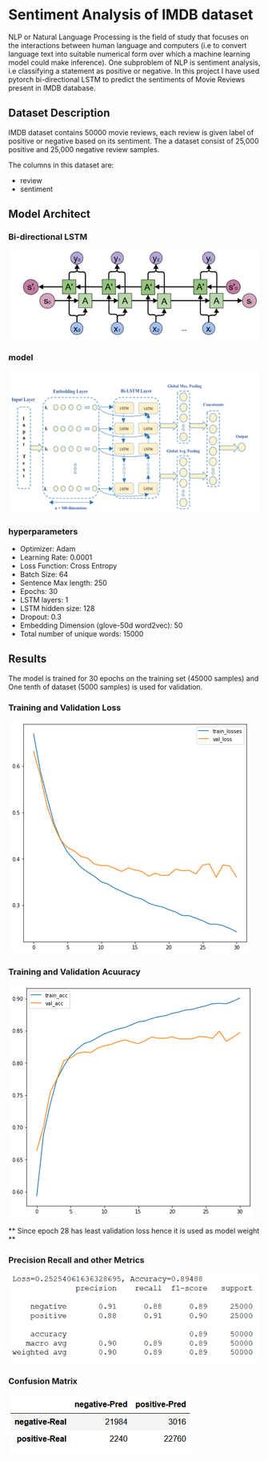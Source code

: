 # Sentiment Analysis of IMDB dataset
NLP or Natural Language Processing is the field of study that focuses on the interactions between human language and computers (i.e to convert language text into suitable numerical form over which a machine learning model could make inference). One subproblem of NLP is sentiment analysis, i.e classifying a statement as positive or negative. 
In this project I have used pytorch bi-directional LSTM  to predict the sentiments of Movie Reviews present in IMDB database.

## Dataset Description
IMDB dataset contains 50000 movie reviews, each review is given label of positive or negative based on its sentiment. The a dataset consist of 25,000 positive and 25,000 negative review samples.

The columns in this dataset are:
* review
* sentiment

## Model Architect
### Bi-directional LSTM
![bi-lstml](./images/lstm_layer.png)
### model
![model](./images/model_architect.png)
### hyperparameters
* Optimizer: Adam
* Learning Rate: 0.0001
* Loss Function: Cross Entropy
* Batch Size: 64
* Sentence Max length: 250
* Epochs: 30
* LSTM layers: 1
* LSTM hidden size: 128
* Dropout: 0.3
* Embedding Dimension (glove-50d word2vec): 50
* Total number of unique words: 15000 


## Results
The model is trained for 30 epochs on the training set (45000 samples) and One tenth of dataset (5000 samples) is used for validation.

### Training and Validation Loss
![loss](./images/loss.png)

### Training and Validation Acuuracy
![loss](./images/acc.png)

** Since epoch 28 has least validation loss hence it is used as model weight **

### Precision Recall and other Metrics
![metrics](./images/metrics.png)

### Confusion Matrix
![Confusion Matrix](./images/cfm.png)